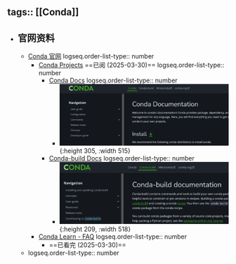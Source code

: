 tags:: [[Conda]]
---

- ## 官网资料
	- [Conda 官网](https://conda.org/)
	  logseq.order-list-type:: number
		- [Conda Projects](https://docs.conda.io/en/latest/) ==已阅 (2025-03-30)==
		  logseq.order-list-type:: number
			- [Conda Docs](https://docs.conda.io/projects/conda/en/stable/)
			  logseq.order-list-type:: number
				- ![image.png](../assets/image_1743346099014_0.png){:height 305, :width 515}
			- [Conda-build Docs](https://docs.conda.io/projects/conda-build/en/stable/index.html)
			  logseq.order-list-type:: number
				- ![image.png](../assets/image_1743346118324_0.png){:height 209, :width 518}
		- [Conda Learn - FAQ](https://conda.org/learn/faq)
		  logseq.order-list-type:: number
			- ==已看完 (2025-03-30)==
	- logseq.order-list-type:: number